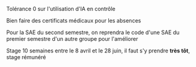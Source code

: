 
Tolérance 0 sur l'utilisation d'IA en contrôle

Bien faire des certificats médicaux pour les absences

Pour la SAE du second semestre, on reprendra le code d'une SAE du premier semestre d'un autre groupe pour l'améliorer

Stage 10 semaines entre le 8 avril et le 28 juin, il faut s'y prendre **très tôt**, stage rémunéré

